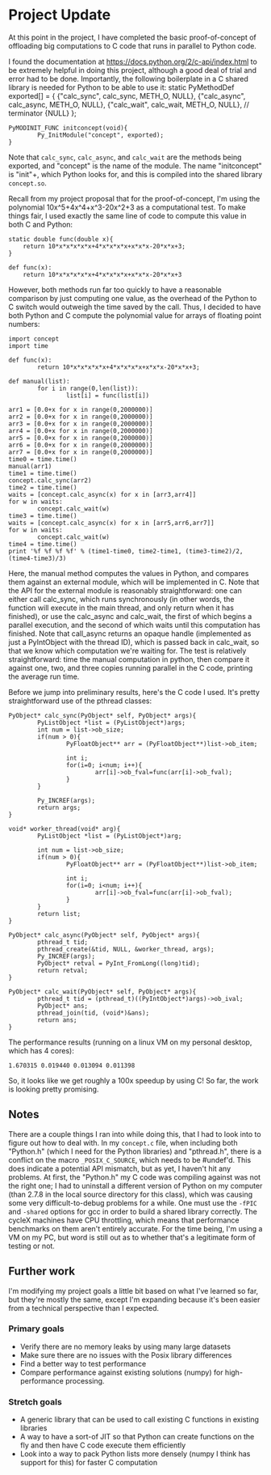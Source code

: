 # Project Update

At this point in the project, I have completed the basic proof-of-concept of offloading big computations to C code that runs in parallel to Python code.

I found the documentation at https://docs.python.org/2/c-api/index.html to be extremely helpful in doing this project, although a good deal of trial and error had to be done.
Importantly, the following boilerplate in a C shared library is needed for Python to be able to use it:
    static PyMethodDef exported[] = {
            {"calc_sync", calc_sync, METH_O, NULL},
            {"calc_async", calc_async, METH_O, NULL},
            {"calc_wait", calc_wait, METH_O, NULL},
            // terminator
            {NULL}
    };
    
    PyMODINIT_FUNC initconcept(void){
            Py_InitModule("concept", exported);
    }
    
Note that <code>calc_sync</code>, <code>calc_async</code>, and <code>calc_wait</code> are the methods being exported, and "concept" is the name of the module. The name "initconcept" is "init"+<module name>, which Python looks for, and this is compiled into the shared library <code>concept.so</code>.

Recall from my project proposal that for the proof-of-concept, I'm using the polynomial 10x^5+4x^4+x^3-20x^2+3 as a computational test.
To make things fair, I used exactly the same line of code to compute this value in both C and Python:

    static double func(double x){
        return 10*x*x*x*x*x+4*x*x*x*x+x*x*x-20*x*x+3;
    }

    def func(x):
        return 10*x*x*x*x*x+4*x*x*x*x+x*x*x-20*x*x+3
        
However, both methods run far too quickly to have a reasonable comparison by just computing one value, as the overhead of the Python to C switch would outweigh the time saved by the call.
Thus, I decided to have both Python and C compute the polynomial value for arrays of floating point numbers:

    import concept
    import time
    
    def func(x):
            return 10*x*x*x*x*x+4*x*x*x*x+x*x*x-20*x*x+3;
    
    def manual(list):
            for i in range(0,len(list)):
                    list[i] = func(list[i])
    
    arr1 = [0.0+x for x in range(0,2000000)]
    arr2 = [0.0+x for x in range(0,2000000)]
    arr3 = [0.0+x for x in range(0,2000000)]
    arr4 = [0.0+x for x in range(0,2000000)]
    arr5 = [0.0+x for x in range(0,2000000)]
    arr6 = [0.0+x for x in range(0,2000000)]
    arr7 = [0.0+x for x in range(0,2000000)]
    time0 = time.time()
    manual(arr1)
    time1 = time.time()
    concept.calc_sync(arr2)
    time2 = time.time()
    waits = [concept.calc_async(x) for x in [arr3,arr4]]
    for w in waits:
            concept.calc_wait(w)
    time3 = time.time()
    waits = [concept.calc_async(x) for x in [arr5,arr6,arr7]]
    for w in waits:
            concept.calc_wait(w)
    time4 = time.time()
    print '%f %f %f %f' % (time1-time0, time2-time1, (time3-time2)/2, (time4-time3)/3)
    
Here, the manual method computes the values in Python, and compares them against an external module, which will be implemented in C.
Note that the API for the external module is reasonably straightforward: one can either call calc_sync, which runs synchronously (in other words, the function will execute in the main thread, and only return when it has finished), or use the calc_async and calc_wait, the first of which begins a parallel execution, and the second of which waits until this computation has finished.
Note that call_async returns an opaque handle (implemented as just a PyIntObject with the thread ID), which is passed back in calc_wait, so that we know which computation we're waiting for.
The test is relatively straightforward: time the manual computation in python, then compare it against one, two, and three copies running parallel in the C code, printing the average run time.

Before we jump into preliminary results, here's the C code I used. It's pretty straightforward use of the pthread classes:

    PyObject* calc_sync(PyObject* self, PyObject* args){
            PyListObject *list = (PyListObject*)args;
            int num = list->ob_size;
            if(num > 0){
                    PyFloatObject** arr = (PyFloatObject**)list->ob_item;
    
                    int i;
                    for(i=0; i<num; i++){
                            arr[i]->ob_fval=func(arr[i]->ob_fval);
                    }
            }
    
            Py_INCREF(args);
            return args;
    }
    
    void* worker_thread(void* arg){
            PyListObject *list = (PyListObject*)arg;
    
            int num = list->ob_size;
            if(num > 0){
                    PyFloatObject** arr = (PyFloatObject**)list->ob_item;
    
                    int i;
                    for(i=0; i<num; i++){
                            arr[i]->ob_fval=func(arr[i]->ob_fval);
                    }
            }
            return list;
    }
    
    PyObject* calc_async(PyObject* self, PyObject* args){
            pthread_t tid;
            pthread_create(&tid, NULL, &worker_thread, args);
            Py_INCREF(args);
            PyObject* retval = PyInt_FromLong((long)tid);
            return retval;
    }
    
    PyObject* calc_wait(PyObject* self, PyObject* args){
            pthread_t tid = (pthread_t)((PyIntObject*)args)->ob_ival;
            PyObject* ans;
            pthread_join(tid, (void*)&ans);
            return ans;
    }

The performance results (running on a linux VM on my personal desktop, which has 4 cores):

    1.670315 0.019440 0.013094 0.011398

So, it looks like we get roughly a 100x speedup by using C! So far, the work is looking pretty promising.

## Notes
There are a couple things I ran into while doing this, that I had to look into to figure out how to deal with.
In my <code>concept.c</code> file, when including both "Python.h" (which I need for the Python libraries) and "pthread.h", there is a conflict on the macro <code>_POSIX_C_SOURCE</code>, which needs to be <cdode>#undef</code>'d. This does indicate a potential API mismatch, but as yet, I haven't hit any problems.
At first, the "Python.h" my C code was compiling against was not the right one; I had to uninstall a different version of Python on my computer (than 2.7.8 in the local source directory for this class), which was causing some very difficult-to-debug problems for a while.
One must use the <code>-fPIC</code> and <code>-shared</code> options for gcc in order to build a shared library correctly.
The cycleX machines have CPU throttling, which means that performance benchmarks on them aren't entirely accurate. For the time being, I'm using a VM on my PC, but word is still out as to whether that's a legitimate form of testing or not.

## Further work
I'm modifying my project goals a little bit based on what I've learned so far, but they're mostly the same, except I'm expanding because it's been easier from a technical perspective than I expected.
### Primary goals
- Verify there are no memory leaks by using many large datasets
- Make sure there are no issues with the Posix library differences
- Find a better way to test performance
- Compare performance against existing solutions (numpy) for high-performance processing.

### Stretch goals
- A generic library that can be used to call existing C functions in existing libraries
- A way to have a sort-of JIT so that Python can create functions on the fly and then have C code execute them efficiently
- Look into a way to pack Python lists more densely (numpy I think has support for this) for faster C computation
